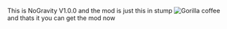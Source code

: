 This is NoGravity V1.0.0
and the mod is just this in stump
![Gorilla coffee](https://github.com/user-attachments/assets/d310552d-f2fd-45fb-ab65-df11c9475d3c)
and thats it 
you can get the mod now
